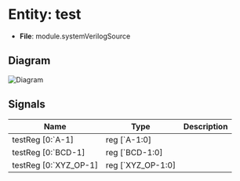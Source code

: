 
# Entity: test 
- **File**: module.systemVerilogSource

## Diagram
![Diagram](test.svg "Diagram")
## Signals

| Name                  | Type              | Description |
| --------------------- | ----------------- | ----------- |
| testReg [0:`A-1]      | reg [`A-1:0]      |             |
| testReg [0:`BCD-1]    | reg [`BCD-1:0]    |             |
| testReg [0:`XYZ_OP-1] | reg [`XYZ_OP-1:0] |             |
